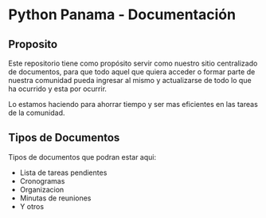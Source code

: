 # Python Panama - Documentación
## Proposito

Este repositorio tiene como propósito servir como nuestro sitio centralizado de documentos, para que todo  aquel que quiera acceder o formar parte de nuestra comunidad pueda ingresar al mismo y actualizarse de todo lo que ha ocurrido y esta por ocurrir.

Lo estamos haciendo para ahorrar tiempo y ser mas eficientes en las tareas de la comunidad.

## Tipos de Documentos

Tipos de documentos que podran estar aqui:

- Lista de tareas pendientes
- Cronogramas
- Organizacion
- Minutas de reuniones
- Y otros
